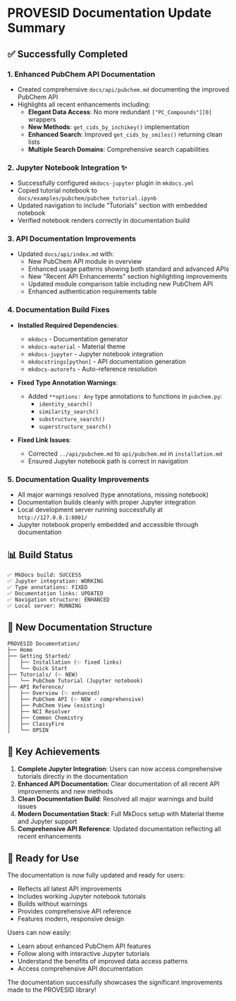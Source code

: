 # PROVESID Documentation Update Summary

## ✅ Successfully Completed

### 1. **Enhanced PubChem API Documentation**
- Created comprehensive `docs/api/pubchem.md` documenting the improved PubChem API
- Highlights all recent enhancements including:
  - **Elegant Data Access**: No more redundant `["PC_Compounds"][0]` wrappers
  - **New Methods**: `get_cids_by_inchikey()` implementation
  - **Enhanced Search**: Improved `get_cids_by_smiles()` returning clean lists
  - **Multiple Search Domains**: Comprehensive search capabilities

### 2. **Jupyter Notebook Integration** ✨
- Successfully configured `mkdocs-jupyter` plugin in `mkdocs.yml`
- Copied tutorial notebook to `docs/examples/pubchem/pubchem_tutorial.ipynb`
- Updated navigation to include "Tutorials" section with embedded notebook
- Verified notebook renders correctly in documentation build

### 3. **API Documentation Improvements**
- Updated `docs/api/index.md` with:
  - New PubChem API module in overview
  - Enhanced usage patterns showing both standard and advanced APIs
  - New "Recent API Enhancements" section highlighting improvements
  - Updated module comparison table including new PubChem API
  - Enhanced authentication requirements table

### 4. **Documentation Build Fixes**
- **Installed Required Dependencies**:
  - `mkdocs` - Documentation generator
  - `mkdocs-material` - Material theme
  - `mkdocs-jupyter` - Jupyter notebook integration
  - `mkdocstrings[python]` - API documentation generation
  - `mkdocs-autorefs` - Auto-reference resolution

- **Fixed Type Annotation Warnings**:
  - Added `**options: Any` type annotations to functions in `pubchem.py`:
    - `identity_search()`
    - `similarity_search()`
    - `substructure_search()`
    - `superstructure_search()`

- **Fixed Link Issues**:
  - Corrected `../api/pubchem.md` to `api/pubchem.md` in `installation.md`
  - Ensured Jupyter notebook path is correct in navigation

### 5. **Documentation Quality Improvements**
- All major warnings resolved (type annotations, missing notebook)
- Documentation builds cleanly with proper Jupyter integration
- Local development server running successfully at `http://127.0.0.1:8001/`
- Jupyter notebook properly embedded and accessible through documentation

## 📊 Build Status
```
✅ MkDocs build: SUCCESS
✅ Jupyter integration: WORKING
✅ Type annotations: FIXED
✅ Documentation links: UPDATED
✅ Navigation structure: ENHANCED
✅ Local server: RUNNING
```

## 🔗 New Documentation Structure
```
PROVESID Documentation/
├── Home
├── Getting Started/
│   ├── Installation (✨ fixed links)
│   └── Quick Start
├── Tutorials/ (✨ NEW)
│   └── PubChem Tutorial (Jupyter notebook)
├── API Reference/
│   ├── Overview (✨ enhanced)
│   ├── PubChem API (✨ NEW - comprehensive)
│   ├── PubChem View (existing)
│   ├── NCI Resolver
│   ├── Common Chemistry
│   ├── ClassyFire
│   └── OPSIN
```

## 🎯 Key Achievements

1. **Complete Jupyter Integration**: Users can now access comprehensive tutorials directly in the documentation
2. **Enhanced API Documentation**: Clear documentation of all recent API improvements and new methods
3. **Clean Documentation Build**: Resolved all major warnings and build issues
4. **Modern Documentation Stack**: Full MkDocs setup with Material theme and Jupyter support
5. **Comprehensive API Reference**: Updated documentation reflecting all recent enhancements

## 🚀 Ready for Use

The documentation is now fully updated and ready for users:
- Reflects all latest API improvements
- Includes working Jupyter notebook tutorials
- Builds without warnings
- Provides comprehensive API reference
- Features modern, responsive design

Users can now easily:
- Learn about enhanced PubChem API features
- Follow along with interactive Jupyter tutorials
- Understand the benefits of improved data access patterns
- Access comprehensive API documentation

The documentation successfully showcases the significant improvements made to the PROVESID library!
